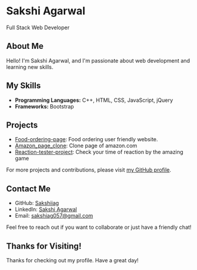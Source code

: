 # Sakshi Agarwal

Full Stack Web Developer

## About Me

Hello! I'm Sakshi Agarwal, and I'm passionate about web development and learning new skills.

## My Skills

- **Programming Languages:** C++, HTML, CSS, JavaScript, jQuery
- **Frameworks:** Bootstrap


## Projects

- [Food-ordering-page](https://github.com/Sakshiiag/food-ordering-page): Food ordering user friendly website.
- [Amazon_page_clone](https://github.com/Sakshiiag/amazon_page_clone): Clone page of amazon.com
- [Reaction-tester-project](https://github.com/Sakshiiag/Reaction-tester-project): Check your time of reaction by the amazing game

For more projects and contributions, please visit [my GitHub profile](https://github.com/Sakshiiag).

## Contact Me

- GitHub: [Sakshiiag](https://github.com/Sakshiiag)
- LinkedIn: [Sakshi Agarwal](https://linkedin.com/in/sakshi-agarwal-82213b224)
- Email: sakshiag057@gmail.com

Feel free to reach out if you want to collaborate or just have a friendly chat!

## Thanks for Visiting!

Thanks for checking out my profile. Have a great day!
